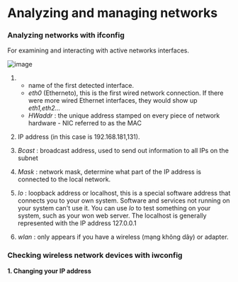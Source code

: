 # Analyzing and managing networks

### Analyzing networks with ifconfig
For examining and interacting with active networks interfaces. 

![image](https://github.com/user-attachments/assets/4505bc3a-4ae5-46f4-890d-e6caf3a2f731)

1. + name of the first detected interface.
   + *eth0* (Etherneto), this is the first wired network connection. If there were more wired Ethernet interfaces, they would show up *eth1,eth2...*
   + *HWaddr* : the unique address stamped on every piece of network hardware - NIC referred to as the MAC

2. IP address (in this case is 192.168.181,131).

3. *Bcast* : broadcast address, used to send out information to all IPs on the subnet

4. *Mask* : network mask, determine what part of the IP address is connected to the local network.

5. *lo* : loopback address or localhost, this is a special software address that connects you to your own system. Software and services not running on your system can't use it. You can use *lo* to test something on your system, such as your won web server. The localhost is generally represented with the IP address 127.0.0.1

6. *wlan* : only appears if you have a wireless (mạng không dây) or adapter.

### Checking wireless network devices with iwconfig
**1. Changing your IP address**
